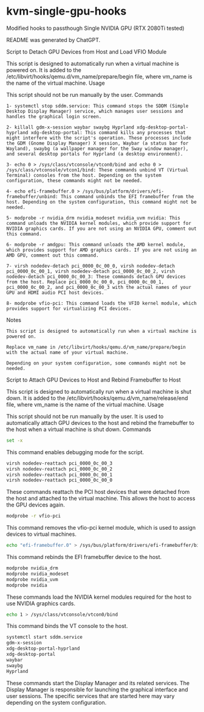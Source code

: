 # kvm-single-gpu-hooks
Modified hooks to passthough Single NVIDIA GPU (RTX 2080Ti tested)

README was generated by ChatGPT.


Script to Detach GPU Devices from Host and Load VFIO Module

This script is designed to automatically run when a virtual machine is powered on. It is added to the /etc/libvirt/hooks/qemu.d/vm_name/prepare/begin file, where vm_name is the name of the virtual machine.
Usage

This script should not be run manually by the user.
Commands

    1- systemctl stop sddm.service: This command stops the SDDM (Simple Desktop Display Manager) service, which manages user sessions and handles the graphical login screen.

    2- killall gdm-x-session waybar swaybg Hyprland xdg-desktop-portal-hyprland xdg-desktop-portal: This command kills any processes that might interfere with the script's operation. These processes include the GDM (Gnome Display Manager) X session, Waybar (a status bar for Wayland), swaybg (a wallpaper manager for the Sway window manager), and several desktop portals for Hyprland (a desktop environment).

    3- echo 0 > /sys/class/vtconsole/vtcon0/bind and echo 0 > /sys/class/vtconsole/vtcon1/bind: These commands unbind VT (Virtual Terminal) consoles from the host. Depending on the system configuration, these commands might not be needed.

    4- echo efi-framebuffer.0 > /sys/bus/platform/drivers/efi-framebuffer/unbind: This command unbinds the EFI framebuffer from the host. Depending on the system configuration, this command might not be needed.

    5- modprobe -r nvidia_drm nvidia_modeset nvidia_uvm nvidia: This command unloads the NVIDIA kernel modules, which provide support for NVIDIA graphics cards. If you are not using an NVIDIA GPU, comment out this command.

    6- modprobe -r amdgpu: This command unloads the AMD kernel module, which provides support for AMD graphics cards. If you are not using an AMD GPU, comment out this command.

    7- virsh nodedev-detach pci_0000_0c_00_0, virsh nodedev-detach pci_0000_0c_00_1, virsh nodedev-detach pci_0000_0c_00_2, virsh nodedev-detach pci_0000_0c_00_3: These commands detach GPU devices from the host. Replace pci_0000_0c_00_0, pci_0000_0c_00_1, pci_0000_0c_00_2, and pci_0000_0c_00_3 with the actual names of your GPU and HDMI audio PCI host devices.

    8- modprobe vfio-pci: This command loads the VFIO kernel module, which provides support for virtualizing PCI devices.

Notes

    This script is designed to automatically run when a virtual machine is powered on.

    Replace vm_name in /etc/libvirt/hooks/qemu.d/vm_name/prepare/begin with the actual name of your virtual machine.

    Depending on your system configuration, some commands might not be needed.


Script to Attach GPU Devices to Host and Rebind Framebuffer to Host

This script is designed to automatically run when a virtual machine is shut down. It is added to the /etc/libvirt/hooks/qemu.d/vm_name/release/end file, where vm_name is the name of the virtual machine.
Usage

This script should not be run manually by the user. It is used to automatically attach GPU devices to the host and rebind the framebuffer to the host when a virtual machine is shut down.
Commands

```bash
set -x
```
This command enables debugging mode for the script.

```bash
virsh nodedev-reattach pci_0000_0c_00_3
virsh nodedev-reattach pci_0000_0c_00_2
virsh nodedev-reattach pci_0000_0c_00_1
virsh nodedev-reattach pci_0000_0c_00_0
```

These commands reattach the PCI host devices that were detached from the host and attached to the virtual machine. This allows the host to access the GPU devices again.

```bash
modprobe -r vfio-pci
```
This command removes the vfio-pci kernel module, which is used to assign devices to virtual machines.

```bash
echo "efi-framebuffer.0" > /sys/bus/platform/drivers/efi-framebuffer/bind
```

This command rebinds the EFI framebuffer device to the host.

```bash
modprobe nvidia_drm
modprobe nvidia_modeset
modprobe nvidia_uvm
modprobe nvidia
```
These commands load the NVIDIA kernel modules required for the host to use NVIDIA graphics cards.

```bash
echo 1 > /sys/class/vtconsole/vtcon0/bind
```
This command binds the VT console to the host.

```bash
systemctl start sddm.service
gdm-x-session
xdg-desktop-portal-hyprland
xdg-desktop-portal
waybar
swaybg
Hyprland
```

These commands start the Display Manager and its related services. The Display Manager is responsible for launching the graphical interface and user sessions. The specific services that are started here may vary depending on the system configuration.
